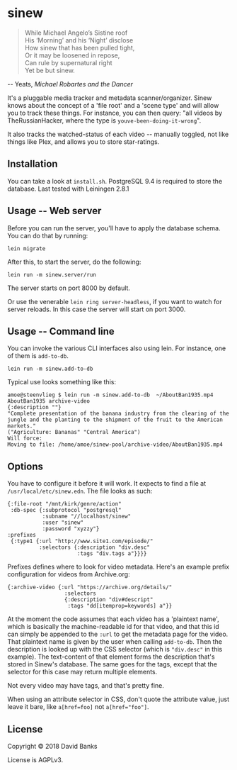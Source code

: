# sinew

> While Michael Angeloʼs Sistine roof  
> His ‘Morning’ and his ‘Night’ disclose  
> How sinew that has been  pulled tight,  
> Or it may be loosened in repose,  
> Can rule by supernatural right  
> Yet be but sinew.

-- Yeats, _Michael Robartes and the Dancer_

It's a pluggable media tracker and metadata scanner/organizer.  Sinew knows
about the concept of a 'file root' and a 'scene type' and will allow you to
track these things.  For instance, you can then query: "all videos by
TheRussianHacker, where the type is `youve-been-doing-it-wrong`".

It also tracks the watched-status of each video -- manually toggled, not like
things like Plex, and allows you to store star-ratings.

## Installation

You can take a look at `install.sh`.  PostgreSQL 9.4 is required to store
the database.  Last tested with Leiningen 2.8.1

## Usage -- Web server

Before you can run the server, you'll have to apply the database schema.  You
can do that by running:

    lein migrate

After this, to start the server, do the following:

    lein run -m sinew.server/run

The server starts on port 8000 by default.

Or use the venerable `lein ring server-headless`, if you want to watch for
server reloads.  In this case the server will start on port 3000.

## Usage -- Command line

You can invoke the various CLI interfaces also using lein.  For instance,
one of them is `add-to-db`.

    lein run -m sinew.add-to-db

Typical use looks something like this:

    amoe@steenvlieg $ lein run -m sinew.add-to-db  ~/AboutBan1935.mp4 AboutBan1935 archive-video
    {:description ""}
    "Complete presentation of the banana industry from the clearing of the jungle and the planting to the shipment of the fruit to the American markets."
    ("Agriculture: Bananas" "Central America")
    Will force: 
    Moving to file: /home/amoe/sinew-pool/archive-video/AboutBan1935.mp4

## Options

You have to configure it before it will work.  It expects to find a file at
`/usr/local/etc/sinew.edn`.  The file looks as such:

    {:file-root "/mnt/kirk/genre/action"
     :db-spec {:subprotocol "postgresql"
               :subname "//localhost/sinew"
               :user "sinew"
               :password "xyzzy"}
    :prefixes
     {:type1 {:url "http://www.site1.com/episode/"
              :selectors {:description "div.desc"
                          :tags "div.tags a"}}}}

Prefixes defines where to look for video metadata.  Here's an example prefix
configuration for videos from Archive.org:

    {:archive-video {:url "https://archive.org/details/"
                      :selectors
                      {:description "div#descript"
                       :tags "dd[itemprop=keywords] a"}}

At the moment the code assumes that each
video has a 'plaintext name', which is basically the machine-readable id for
that video, and that this id can simply be appended to the `:url` to get the
metadata page for the video.  That plaintext name is given by the user when
calling `add-to-db`.  Then the description is looked up with the CSS selector
(which is `"div.desc"` in this example).  The text-content of that element
forms the description that's stored in Sinew's database.  The same goes for the
tags, except that the selector for this case may return multiple elements.

Not every video may have tags, and that's pretty fine.

When using an attribute selector in CSS, don't quote the attribute value, just
leave it bare, like `a[href=foo]` not `a[href="foo"]`.

## License

Copyright © 2018 David Banks

License is AGPLv3.
